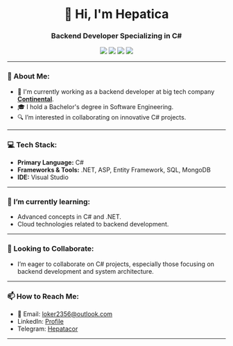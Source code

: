 <h1 align="center">👋 Hi, I'm Hepatica</h1>
<h3 align="center">Backend Developer Specializing in C#</h3>

<p align="center">
  <img src="https://img.shields.io/badge/Engineer-Continental-blue?style=flat&logo=continental&logoColor=white"/>
  <img src="https://img.shields.io/badge/Language-C%23-brightgreen?style=flat&logo=c-sharp&logoColor=white"/>
  <img src="https://img.shields.io/badge/Degree-Software%20Engineering-orange?style=flat"/>
  <img src="https://img.shields.io/badge/Location-Czech%20Republic-red?style=flat"/>
</p>

<hr/>

<h3>👀 About Me:</h3>
<ul>
  <li>💼 I'm currently working as a backend developer at big tech company <a href="https://www.continental.com/en/" target="_blank"><strong>Continental</strong></a>.</li>
  <li>🎓 I hold a Bachelor's degree in Software Engineering.</li>
  <li>🔍 I’m interested in collaborating on innovative C# projects.</li>
</ul>

<hr/>

<h3>💻 Tech Stack:</h3>
<ul>
  <li><strong>Primary Language:</strong> C#</li>
  <li><strong>Frameworks & Tools:</strong> .NET, ASP, Entity Framework, SQL, MongoDB</li>
  <li><strong>IDE:</strong> Visual Studio</li>
</ul>

<hr/>

<h3>🌱 I’m currently learning:</h3>
<ul>
  <li>Advanced concepts in C# and .NET.</li>
  <li>Cloud technologies related to backend development.</li>
</ul>

<hr/>

<h3>💞️ Looking to Collaborate:</h3>
<ul>
  <li>I’m eager to collaborate on C# projects, especially those focusing on backend development and system architecture.</li>
</ul>

<hr/>

<h3>📫 How to Reach Me:</h3>
<ul>
  <li>📧 Email: <a href="mailto:loker2356@outlook.com">loker2356@outlook.com</a></li>
  <li>LinkedIn: <a href="https://www.linkedin.com/in/danil-tkachenko-a7ab4023b">Profile</a></li>
  <li>Telegram: <a href="https://t.me/Hepatacor">Hepatacor</a></li>
</ul>

<hr/>

